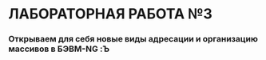 # ЛАБОРАТОРНАЯ РАБОТА №3

### Открываем для себя новые виды адресации и организацию массивов в БЭВМ-NG :Ъ